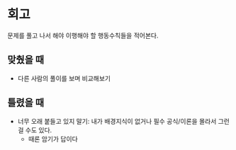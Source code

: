 # 회고
문제를 풀고 나서 해야 이행해야 할 행동수칙들을 적어본다.

## 맞췄을 때
- 다른 사람의 풀이를 보며 비교해보기

## 틀렸을 때
- 너무 오래 붙들고 있지 말기: 내가 배경지식이 없거나 필수 공식/이론을 몰라서 그런 걸 수도 있다.
  - 때론 암기가 답이다
